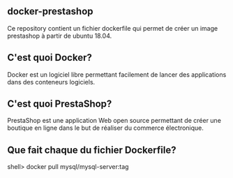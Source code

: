 ## docker-prestashop
Ce repository contient un fichier dockerfile qui permet de créer un image prestashop à partir de ubuntu 18.04.

## C'est quoi Docker?
Docker est un logiciel libre permettant facilement de lancer des applications dans des conteneurs logiciels.

## C'est quoi PrestaShop?
PrestaShop est une application Web open source permettant de créer une boutique en ligne dans le but de réaliser du commerce électronique.

## Que fait chaque du fichier Dockerfile?
  shell> docker pull mysql/mysql-server:tag
